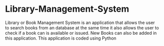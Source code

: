 # Library-Management-System

Library or Book Management System is an application that allows the user to search books from an database at the same time it also allows the user to check if a book can is available or issued.
New Books can also be added in this application. This application is coded using Python
